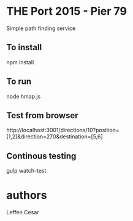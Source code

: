 # THE Port 2015 - Pier 79
Simple path finding service

## To install
npm install


## To run
node hmap.js

## Test from browser
http://localhost:3001/directions/10?position=[1,2]&direction=270&destination=[5,6]

## Continous testing
gulp watch-test

# authors
Leffen
Cesar
